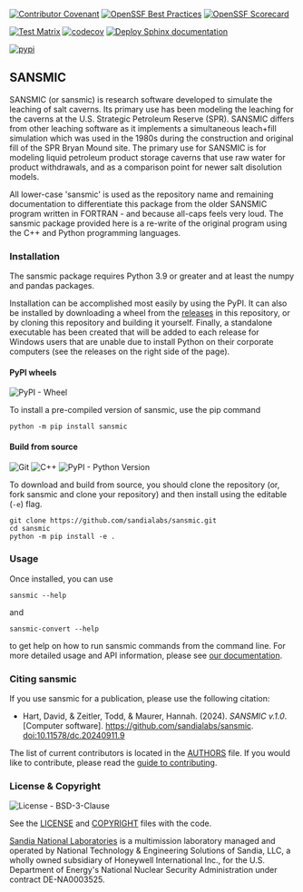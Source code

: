 [![Contributor Covenant](https://img.shields.io/badge/Contributor%20Covenant-2.1-4baaaa.svg)](CODE_OF_CONDUCT.md)
[![OpenSSF Best Practices](https://www.bestpractices.dev/projects/9399/badge)](https://www.bestpractices.dev/projects/9399)
[![OpenSSF Scorecard](https://api.scorecard.dev/projects/github.com/sandialabs/sansmic/badge)](https://scorecard.dev/viewer/?uri=github.com/sandialabs/sansmic)

[![Test Matrix](https://github.com/sandialabs/sansmic/actions/workflows/test-matrix.yml/badge.svg?branch=main)](https://github.com/sandialabs/sansmic/actions/workflows/test-matrix.yml)
[![codecov](https://codecov.io/github/sandialabs/sansmic/graph/badge.svg?token=oDeMIUHoqg)](https://codecov.io/github/sandialabs/sansmic)
[![Deploy Sphinx documentation](https://github.com/sandialabs/sansmic/actions/workflows/gh-pages.yml/badge.svg?branch=main)](https://github.com/sandialabs/sansmic/actions/workflows/gh-pages.yml)

[![pypi](https://img.shields.io/pypi/v/sansmic.svg?maxAge=3600)](https://pypi.org/project/sansmic/)

## SANSMIC

SANSMIC (or sansmic) is research software developed to simulate the
leaching of salt caverns.
Its primary use has been modeling the leaching for the caverns at the
U.S. Strategic Petroleum Reserve (SPR).
SANSMIC differs from other leaching software as it implements a
simultaneous leach+fill simulation which was used in the 1980s during
the construction and original fill of the SPR Bryan Mound site. The
primary use for SANSMIC is for modeling liquid petroleum product
storage caverns that use raw water for product withdrawals, and as
a comparison point for newer salt disolution models.

All lower-case 'sansmic' is used as the repository name and remaining
documentation to differentiate this package from the older SANSMIC
program written in FORTRAN - and because all-caps feels very loud.
The sansmic package provided here is a re-write of the original program
using the C++ and Python programming languages.

### Installation
The sansmic package requires Python 3.9 or greater and at least the
numpy and pandas packages.

Installation can be accomplished most easily by using the PyPI.
It can also be installed by downloading a wheel from the
[releases](https://github.com/sandialabs/sansmic/releases)
in this repository, or by cloning this repository and building it
yourself. Finally, a standalone executable has been created that
will be added to each release for Windows users that are unable
due to install Python on their corporate computers (see the releases
on the right side of the page).


#### PyPI wheels
![PyPI - Wheel](https://img.shields.io/pypi/wheel/sansmic?logo=pypi&logoColor=white)

To install a pre-compiled version of sansmic, use the pip command

    python -m pip install sansmic


#### Build from source
![Git](https://img.shields.io/badge/Git-F05032?logo=git&logoColor=fff)
![C++](https://img.shields.io/badge/C++-%2300599C.svg?logo=c%2B%2B&logoColor=fff)
![PyPI - Python Version](https://img.shields.io/pypi/pyversions/sansmic?logo=python&logoColor=fff&label=cpython)

To download and build from source, you should clone the repository
(or, fork sansmic and clone your repository) and then install using
the editable (``-e``) flag.

    git clone https://github.com/sandialabs/sansmic.git
    cd sansmic
    python -m pip install -e .


### Usage
Once installed, you can use

    sansmic --help

and

    sansmic-convert --help

to get help on how to run sansmic commands from the command line.
For more detailed usage and API information, please see
[our documentation](https://sandialabs.github.io/sansmic/).


### Citing sansmic
If you use sansmic for a publication, please use the following citation:

* Hart, David, & Zeitler, Todd, & Maurer, Hannah. (2024). *SANSMIC v.1.0*. [Computer software].
  https://github.com/sandialabs/sansmic.
  [doi:10.11578/dc.20240911.9](https://doi.org/10.11578/dc.20240911.9)

The list of current contributors is located in the [AUTHORS](AUTHORS.md) file.
If you would like to contribute, please read the
[guide to contributing](CONTRIBUTING.md).

### License & Copyright
![License - BSD-3-Clause](https://img.shields.io/pypi/l/sansmic?label=LICENSE)

See the [LICENSE](LICENSE) and [COPYRIGHT](COPYRIGHT.md) files with the code.

[Sandia National Laboratories](https://www.sandia.gov)
is a multimission laboratory managed
and operated by National Technology & Engineering Solutions of Sandia,
LLC, a wholly owned subsidiary of Honeywell International Inc., for
the U.S. Department of Energy's National Nuclear Security
Administration under contract DE-NA0003525.
